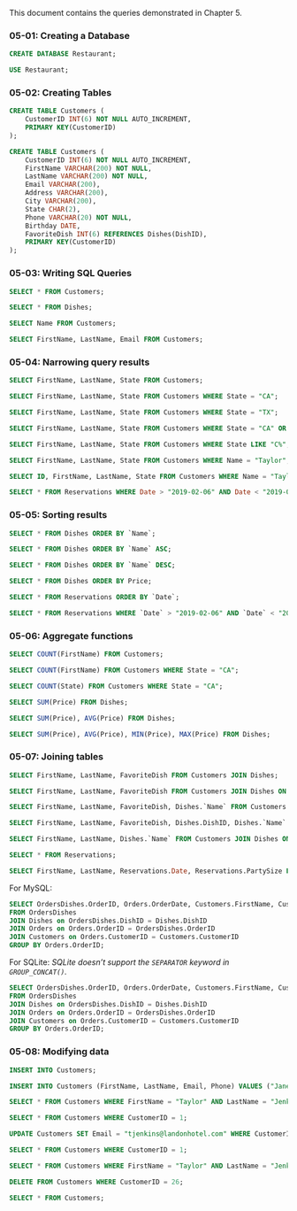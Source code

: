 This document contains the queries demonstrated in Chapter 5.

### 05-01: Creating a Database
```SQL
CREATE DATABASE Restaurant;
```

```SQL
USE Restaurant;
```

### 05-02: Creating Tables
```SQL
CREATE TABLE Customers (
    CustomerID INT(6) NOT NULL AUTO_INCREMENT,
    PRIMARY KEY(CustomerID)
);
```

```SQL
CREATE TABLE Customers (
    CustomerID INT(6) NOT NULL AUTO_INCREMENT,
    FirstName VARCHAR(200) NOT NULL,
    LastName VARCHAR(200) NOT NULL,
    Email VARCHAR(200),
    Address VARCHAR(200),
    City VARCHAR(200),
    State CHAR(2),
    Phone VARCHAR(20) NOT NULL,
    Birthday DATE,
    FavoriteDish INT(6) REFERENCES Dishes(DishID),
    PRIMARY KEY(CustomerID)
);
```

### 05-03: Writing SQL Queries
```SQL
SELECT * FROM Customers;
```

```SQL
SELECT * FROM Dishes;
```

```SQL
SELECT Name FROM Customers;
```

```SQL
SELECT FirstName, LastName, Email FROM Customers;
```

### 05-04: Narrowing query results
```SQL
SELECT FirstName, LastName, State FROM Customers;
```

```SQL
SELECT FirstName, LastName, State FROM Customers WHERE State = "CA";
```

```SQL
SELECT FirstName, LastName, State FROM Customers WHERE State = "TX";
```

```SQL
SELECT FirstName, LastName, State FROM Customers WHERE State = "CA" OR State = "CO";
```

```SQL
SELECT FirstName, LastName, State FROM Customers WHERE State LIKE "C%";
```

```SQL
SELECT FirstName, LastName, State FROM Customers WHERE Name = "Taylor";
```

```SQL
SELECT ID, FirstName, LastName, State FROM Customers WHERE Name = "Taylor";
```

```SQL
SELECT * FROM Reservations WHERE Date > "2019-02-06" AND Date < "2019-02-07";
```

### 05-05: Sorting results
```SQL
SELECT * FROM Dishes ORDER BY `Name`;
```

```SQL
SELECT * FROM Dishes ORDER BY `Name` ASC;
```

```SQL
SELECT * FROM Dishes ORDER BY `Name` DESC;
```

```SQL
SELECT * FROM Dishes ORDER BY Price;
```

```SQL
SELECT * FROM Reservations ORDER BY `Date`;
```

```SQL
SELECT * FROM Reservations WHERE `Date` > "2019-02-06" AND `Date` < "2019-02-07" ORDER BY `Date`;
```

### 05-06: Aggregate functions
```SQL
SELECT COUNT(FirstName) FROM Customers;
```

```SQL
SELECT COUNT(FirstName) FROM Customers WHERE State = "CA";
```

```SQL
SELECT COUNT(State) FROM Customers WHERE State = "CA";
```

```SQL
SELECT SUM(Price) FROM Dishes;
```

```SQL
SELECT SUM(Price), AVG(Price) FROM Dishes;
```

```SQL
SELECT SUM(Price), AVG(Price), MIN(Price), MAX(Price) FROM Dishes;
```

### 05-07: Joining tables
```SQL
SELECT FirstName, LastName, FavoriteDish FROM Customers JOIN Dishes;
```

```SQL
SELECT FirstName, LastName, FavoriteDish FROM Customers JOIN Dishes ON Customers.FavoriteDish = Dishes.DishID;
```

```SQL
SELECT FirstName, LastName, FavoriteDish, Dishes.`Name` FROM Customers JOIN Dishes ON Customers.FavoriteDish = Dishes.DishID;
```

```SQL
SELECT FirstName, LastName, FavoriteDish, Dishes.DishID, Dishes.`Name` FROM Customers JOIN Dishes ON Customers.FavoriteDish = Dishes.DishID;
```

```SQL
SELECT FirstName, LastName, Dishes.`Name` FROM Customers JOIN Dishes ON Customers.FavoriteDish = Dishes.DishID;
```

```SQL
SELECT * FROM Reservations;
```

```SQL
SELECT FirstName, LastName, Reservations.Date, Reservations.PartySize FROM Customers JOIN Reservations ON Reservations.CustomerID = Customers.CustomerID ORDER BY Reservations.Date;
```

For MySQL:
```SQL
SELECT OrdersDishes.OrderID, Orders.OrderDate, Customers.FirstName, Customers.LastName, Customers.Phone, GROUP_CONCAT(Dishes.`Name` SEPARATOR ', ') AS Items, COUNT(OrdersDishes.DishID) AS Qty, SUM(Dishes.Price) AS Total
FROM OrdersDishes
JOIN Dishes on OrdersDishes.DishID = Dishes.DishID
JOIN Orders on Orders.OrderID = OrdersDishes.OrderID
JOIN Customers on Orders.CustomerID = Customers.CustomerID
GROUP BY Orders.OrderID;
```

For SQLite:
_SQLite doesn’t support the `SEPARATOR` keyword in `GROUP_CONCAT()`._
```SQL
SELECT OrdersDishes.OrderID, Orders.OrderDate, Customers.FirstName, Customers.LastName, Customers.Phone, GROUP_CONCAT(Dishes.`Name`, ', ') AS Items, COUNT(OrdersDishes.DishID) AS Qty, SUM(Dishes.Price) AS Total
FROM OrdersDishes
JOIN Dishes on OrdersDishes.DishID = Dishes.DishID
JOIN Orders on Orders.OrderID = OrdersDishes.OrderID
JOIN Customers on Orders.CustomerID = Customers.CustomerID
GROUP BY Orders.OrderID;
```

### 05-08: Modifying data
```SQL
INSERT INTO Customers;
```

```SQL
INSERT INTO Customers (FirstName, LastName, Email, Phone) VALUES ("Jane", "Smith", "jsmith2019@landonhotel.com", "415-555-1234");
```

```SQL
SELECT * FROM Customers WHERE FirstName = "Taylor" AND LastName = "Jenkins";
```

```SQL
SELECT * FROM Customers WHERE CustomerID = 1;
```

```SQL
UPDATE Customers SET Email = "tjenkins@landonhotel.com" WHERE CustomerID = 1;
```

```SQL
SELECT * FROM Customers WHERE CustomerID = 1;
```

```SQL
SELECT * FROM Customers WHERE FirstName = "Taylor" AND LastName = "Jenkins";
```

```SQL
DELETE FROM Customers WHERE CustomerID = 26;
```

```SQL
SELECT * FROM Customers;
```
